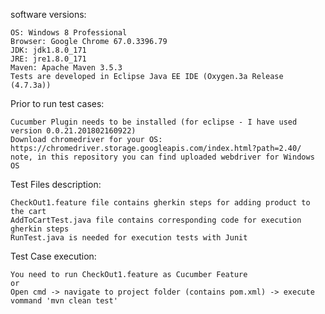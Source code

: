 software versions:

	OS: Windows 8 Professional
	Browser: Google Chrome 67.0.3396.79
	JDK: jdk1.8.0_171
	JRE: jre1.8.0_171
	Maven: Apache Maven 3.5.3
	Tests are developed in Eclipse Java EE IDE (Oxygen.3a Release (4.7.3a))

Prior to run test cases:

	Cucumber Plugin needs to be installed (for eclipse - I have used version 0.0.21.201802160922)
	Download chromedriver for your OS: https://chromedriver.storage.googleapis.com/index.html?path=2.40/
	note, in this repository you can find uploaded webdriver for Windows OS
	
Test Files description:

	CheckOut1.feature file contains gherkin steps for adding product to the cart
	AddToCartTest.java file contains corresponding code for execution gherkin steps
	RunTest.java is needed for execution tests with Junit

Test Case execution:

	You need to run CheckOut1.feature as Cucumber Feature
	or
	Open cmd -> navigate to project folder (contains pom.xml) -> execute vommand 'mvn clean test'
